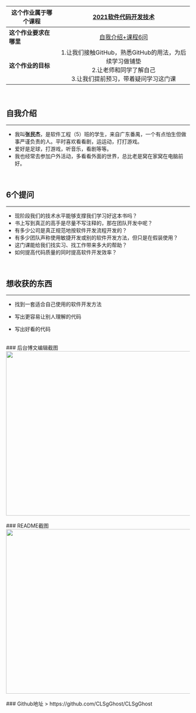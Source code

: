 | 这个作业属于哪个课程 | [2021软件代码开发技术](https://edu.cnblogs.com/campus/gdgy/2021Softwarecodedevelopmenttechnology) |
| -------------------- | :----------------------------------------------------------: |
| **这个作业要求在哪里**   | [自我介绍+课程6问](https://edu.cnblogs.com/campus/gdgy/2021Softwarecodedevelopmenttechnology/homework/11773) |
| **这个作业的目标**       | 1.让我们接触GitHub，熟悉GitHub的用法，为后续学习做铺垫<br />2.让老师和同学了解自己<br />3.让我们提前预习，带着疑问学习这门课 | <br /> <br />
<br />

## 自我介绍
- - -
- 我叫**张民杰**，是软件工程（5）班的学生，来自广东番禺，一个有点怕生但做事严谨负责的人。平时喜欢看看剧，运运动，打打游戏。
- 爱好是足球，打游戏，听音乐，看剧等等。
- 我也经常去参加户外活动，多看看外面的世界，总比老是窝在家窝在电脑前好。
  
<br />

## 6个提问
- - -
- 现阶段我们的技术水平能够支撑我们学习好这本书吗？
- 书上写到真正的高手是尽量不写注释的，那在团队开发中呢？
- 有多少公司是真正规范地按软件开发流程开发的？
- 有多少团队声称使用敏捷开发或别的软件开发方法，但只是在假装使用？
- 这门课能给我们找实习、找工作带来多大的帮助？
- 如何提高代码质量的同时提高软件开发效率？ <br />
<br />

## 想收获的东西
***
-  找到一套适合自己使用的软件开发方法

-  写出更容易让别人理解的代码
-  写出好看的代码 <br />
<br />
### 后台博文编辑截图
<img src="https://img2020.cnblogs.com/blog/1958609/202103/1958609-20210308212054598-1455331309.png" width = "800" height = "450" align=center /> <br />
<br />
### README截图
<img src="https://img2020.cnblogs.com/blog/1958609/202103/1958609-20210308213428312-1830797647.png" width = "800" height = "450" align=center /> <br />
<br />
### Github地址
> https://github.com/CLSgGhost/CLSgGhost
